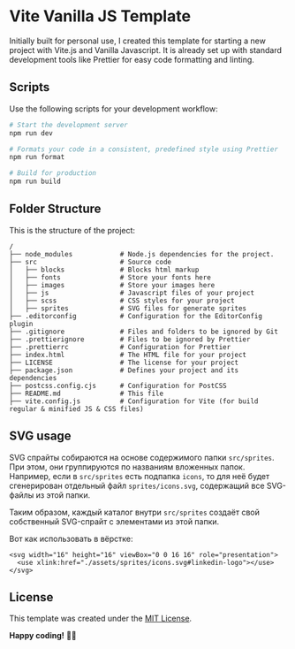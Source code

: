 # Vite Vanilla JS Template

Initially built for personal use, I created this template for starting a new project with Vite.js and Vanilla Javascript.
It is already set up with standard development tools like Prettier for easy code formatting and linting.

## Scripts

Use the following scripts for your development workflow:

```bash
# Start the development server
npm run dev

# Formats your code in a consistent, predefined style using Prettier
npm run format

# Build for production
npm run build
```

## Folder Structure

This is the structure of the project:

```plaintext
/
├── node_modules            # Node.js dependencies for the project.
├── src                     # Source code
│   ├── blocks              # Blocks html markup
│   ├── fonts               # Store your fonts here
│   ├── images              # Store your images here
│   ├── js                  # Javascript files of your project
│   ├── scss                # CSS styles for your project
│   ├── sprites             # SVG files for generate sprites
├── .editorconfig           # Configuration for the EditorConfig plugin
├── .gitignore              # Files and folders to be ignored by Git
├── .prettierignore         # Files to be ignored by Prettier
├── .prettierrc             # Configuration for Prettier
├── index.html              # The HTML file for your project
├── LICENSE                 # The license for your project
├── package.json            # Defines your project and its dependencies
├── postcss.config.cjs      # Configuration for PostCSS
├── README.md               # This file
├── vite.config.js          # Configuration for Vite (for build regular & minified JS & CSS files)
```

## SVG usage

SVG спрайты собираются на основе содержимого папки `src/sprites`. При этом, они группируются по
названиям вложенных папок. Например, если в `src/sprites` есть подпапка `icons`, то для неё будет
сгенерирован отдельный файл `sprites/icons.svg`, содержащий все SVG-файлы из этой папки.

Таким образом, каждый каталог внутри `src/sprites` создаёт свой собственный SVG-спрайт с элементами из этой папки.

Вот как использовать в вёрстке:

```
<svg width="16" height="16" viewBox="0 0 16 16" role="presentation">
  <use xlink:href="./assets/sprites/icons.svg#linkedin-logo"></use>
</svg>
```

## License

This template was created under the [MIT License](LICENSE.md).

**Happy coding!** 👨‍💻
